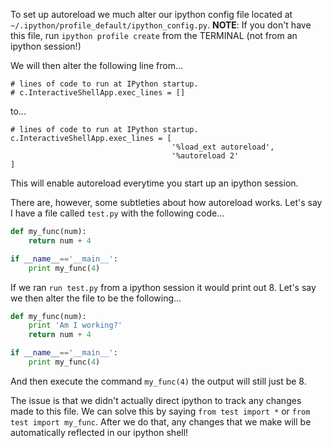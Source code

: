 To set up autoreload we much alter our ipython config file located at `~/.ipython/profile_default/ipython_config.py`.  **NOTE**: If you don't have this file, run `ipython profile create` from the TERMINAL (not from an ipython session!)

We will then alter the following line from...
```
# lines of code to run at IPython startup.
# c.InteractiveShellApp.exec_lines = []
```
to...
```
# lines of code to run at IPython startup.
c.InteractiveShellApp.exec_lines = [
                                    '%load_ext autoreload',
                                    '%autoreload 2'
]
```

This will enable autoreload everytime you start up an ipython session.

There are, however, some subtleties about how autoreload works.  Let's say I have a file called `test.py` with the following code...
```python
def my_func(num):
    return num + 4

if __name__=='__main__':
    print my_func(4)
```
If we ran `run test.py` from a ipython session it would print out 8.  Let's say we then alter the file to be the following...
```python
def my_func(num):
    print 'Am I working?'
    return num + 4

if __name__=='__main__':
    print my_func(4)
```
And then execute the command `my_func(4)` the output will still just be 8.

The issue is that we didn't actually direct ipython to track any changes made to this file.  We can solve this by saying `from test import *` or `from test import my_func`.  After we do that, any changes that we make will be automatically reflected in our ipython shell!
